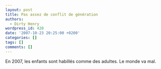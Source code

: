 ```yaml
---
layout: post
title: Pas assez de conflit de génération
authors:
  - Dirty Henry
wordpress_id: 420
date: '2007-10-23 20:25:00 +0200'
categories: []
tags: []
comments: []
---
```

En 2007, les enfants sont habillés comme des adultes. Le monde va mal.
